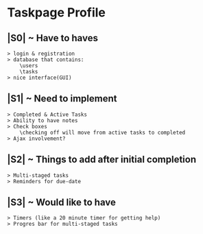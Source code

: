 # Taskpage Profile

## |S0| ~ Have to haves
	> login & registration
	> database that contains:
		\users
		\tasks
    > nice interface(GUI)

## |S1| ~ Need to implement
    > Completed & Active Tasks
    > Ability to have notes
	> Check boxes
        \checking off will move from active tasks to completed
    > Ajax involvement?

## |S2| ~ Things to add after initial completion
	> Multi-staged tasks
    > Reminders for due-date

## |S3| ~ Would like to have
	> Timers (like a 20 minute timer for getting help)
	> Progres bar for multi-staged tasks